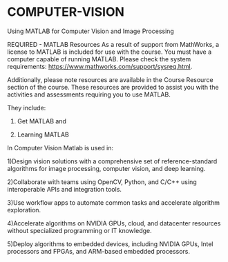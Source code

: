 # COMPUTER-VISION
Using MATLAB for Computer Vision and Image Processing

REQUIRED - MATLAB Resources
As a result of support from MathWorks, a  license to MATLAB is included for use with the course. 
You must have a computer capable of running MATLAB. Please check the system requirements: https://www.mathworks.com/support/sysreq.html. 

Additionally, please note resources are available in the Course Resource section of the course. 
These resources are provided to assist you with the activities and assessments requiring you to use MATLAB.

They include:

1. Get MATLAB and

2. Learning MATLAB



In Computer Vision Matlab is used in:

1)Design vision solutions with a comprehensive set of reference-standard algorithms for image processing, computer vision, and deep learning.

2)Collaborate with teams using OpenCV, Python, and C/C++ using interoperable APIs and integration tools.

3)Use workflow apps to automate common tasks and accelerate algorithm exploration.

4)Accelerate algorithms on NVIDIA GPUs, cloud, and datacenter resources without specialized programming or IT knowledge.

5)Deploy algorithms to embedded devices, including NVIDIA GPUs, Intel processors and FPGAs, and ARM-based embedded processors.
